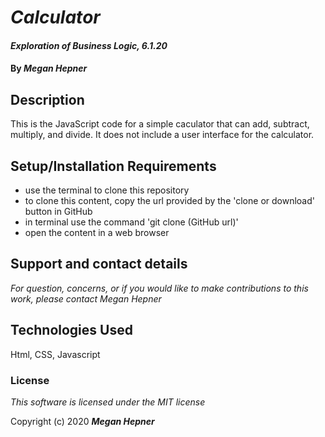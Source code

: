 # _Calculator_

#### _Exploration of Business Logic, 6.1.20_

#### By _**Megan Hepner**_

## Description
  This is the JavaScript code for a simple caculator that can add, subtract, multiply, and divide. It does not include a user interface for the calculator.


## Setup/Installation Requirements

* use the terminal to clone this repository 
* to clone this content, copy the url provided by the 'clone or download' button in GitHub
* in terminal use the command 'git clone (GitHub url)'
* open the content in a web browser

## Support and contact details

_For question, concerns, or if you would like to make contributions to this work, please contact Megan Hepner_

## Technologies Used

Html, CSS, Javascript

### License

*This software is licensed under the MIT license*

Copyright (c) 2020 **_Megan Hepner_**